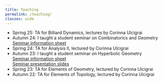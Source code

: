 ```yaml
---
title: Teaching
permalink: /teaching/
classes: wide
---
```

* Spring 25: TA for Billiard Dynamics, lectures by Corinna Ulcigrai
* Autumn 24: I taught a student seminar on Combinatorics and Geometry <br>
  [Seminar information sheet](/files/teaching/combinatorics_seminar_info.pdf) 
* Spring 24: TA for Analysis II, lectured by Corinna Ulcigrai
* Autumn 23: I taught a student seminar on Hyperbolic Geometry <br>
  [Seminar information sheet](/files/teaching/hyperbolic_geometry_seminar_info.pdf) <br>
  [Seminar presentation slides](/files/teaching/hyperbolic_geometry_presentation.pdf)
* Spring 23: TA for Elements of Geometry, lectured by Corinna Ulcigrai
* Autumn 22: TA for Elements of Topology, lectured by Corinna Ulcigrai

